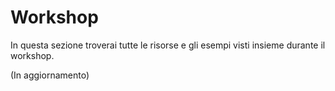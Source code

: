 # Workshop

In questa sezione troverai tutte le risorse e gli esempi visti insieme durante il workshop.

(In aggiornamento)

<!--

## Tools

Per prima cosa devi scaricare e installare [Processing](https://processing.org/download) sul tuo computer. Processing è un linguaggio di programmazione open source e gratuito, disponibile per Windows, macOS e Linux.

## Risorse

### Per cominciare

- [Processing sito ufficiale](https://www.processing.org)
- [Processing Reference](https://processing.org/reference)
- [Corso su Processing in Italiano (fatto da me)](https://processing.federicopepe.com)

### Per proseguire

- [The Coding Train](https://youtube.com/thecodingtrain/): video tutorial di Processing in inglese.
- [Tim Rodenbroeker](https://timrodenbroeker.de): corsi e risorse varie.

### Per prendere ispirazione

- [Open Processing](http://openprocessing.org)

### Libri

- Casey, R., Fry B. (2014) _[Processing: A Programming Handbook for Visual Designers](https://mitpress.mit.edu/9780262028288):_. 2nd edn. The MIT Press
- Shiffman, D. (2015) _[Learning Processing: A Beginner's Guide to Programming Images, Animation, and Interaction](http://learningprocessing.com)_. 2nd edn. Morgan Kaufmann
- Bonhacker, H., Gross B. and Laub J. (2012) _[Generative Design: Visualize, Program, and Create with Processing](http://www.generative-gestaltung.de/1-archive/)_. Princeton Architectural Press.

-->
